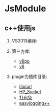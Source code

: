 JsModule
====

c++使用js
----


1.    VS2013编译:
2.    第三方库:
   
      * [v8pp](https://github.com/pmed/v8pp)
      * [v8](https://github.com/v8/v8)
     
3.    plugin为插件目录:

      * [libcurl](https://curl.haxx.se/download.html)
      * [HP_Socket](http://git.oschina.net/mirrors/hp-socket)
      * [打码兔](http://dama2.com)
      * [easylogging++](https://github.com/muflihun/easyloggingpp)
      
